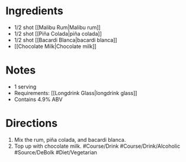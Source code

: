 # Ingredients
- 1/2 shot [[Malibu Rum|Malibu rum]]
- 1/2 shot [[Piña Colada|piña colada]]
- 1/2 shot [[Bacardi Blanca|bacardi blanca]]
- [[Chocolate Milk|Chocolate milk]]
# Notes
- 1 serving
- Requirements: [[Longdrink Glass|longdrink glass]]
- Contains 4.9% ABV
# Directions
1. Mix the rum, piña colada, and bacardi blanca.
2. Top up with chocolate milk.
#Course/Drink #Course/Drink/Alcoholic #Source/DeBolk #Diet/Vegetarian 
